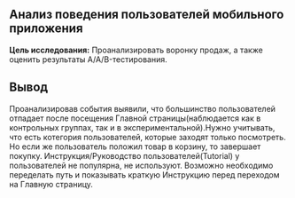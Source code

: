 ## Анализ поведения пользователей мобильного приложения

**Цель исследования:** Проанализировать воронку продаж, а также оценить результаты A/A/B-тестирования.

## Вывод

Проанализировав события выявили, что большинство пользователей отпадает после посещения Главной страницы(наблюдается как в контрольных группах, так и в экспериментальной).Нужно учитывать, что есть котегория пользователей, которые заходят только посмотреть. Но если же пользователь положил товар в корзину, то завершает покупку. Инструкция/Pуководство пользователей(Tutorial) у пользователей не популярна, не используют. Возможно необходимо переделать путь и показывать краткую Инструкцию перед переходом на Главную страницу.
